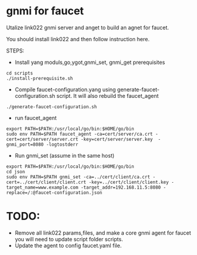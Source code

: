 # gnmi for faucet
Utalize link022 gnmi server and anget to build an agnet for faucet.

You should install link022 and then follow instruction here. 

STEPS: 
- Install yang moduls,go,ygot,gnmi_set, gnmi_get prerequisites 
```
cd scripts
./install-prerequisite.sh
```
- Compile faucet-configuration.yang using generate-faucet-configuration.sh script. It will also rebuild the faucet_agent
```
./generate-faucet-configuration.sh
```
- run faucet_agent
```
export PATH=$PATH:/usr/local/go/bin:$HOME/go/bin
sudo env PATH=$PATH faucet_agent -ca=cert/server/ca.crt -cert=cert/server/server.crt -key=cert/server/server.key  -gnmi_port=8080 -logtostderr
```
- Run gnmi_set (assume in the same host)
```
export PATH=$PATH:/usr/local/go/bin:$HOME/go/bin
cd json
sudo env PATH=$PATH gnmi_set -ca=../cert/client/ca.crt -cert=../cert/client/client.crt -key=../cert/client/client.key -target_name=www.example.com -target_addr=192.168.11.5:8080 -replace=/:@faucet-configuration.json
```
# TODO:
- Remove all link022 params,files, and make a core gnmi agent for faucet you will need to update script folder scripts.
- Update the agent to config faucet.yaml file.
